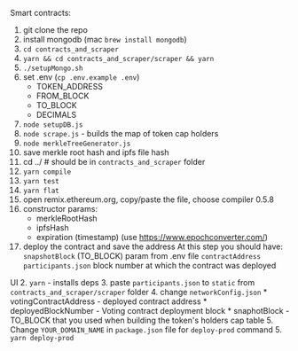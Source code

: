 Smart contracts:
1. git clone the repo
2. install mongodb (mac `brew install mongodb`)
3. `cd contracts_and_scraper`
4. `yarn && cd contracts_and_scraper/scraper && yarn`
4. `./setupMongo.sh`
5. set .env (`cp .env.example .env`)
    * TOKEN_ADDRESS
    * FROM_BLOCK
    * TO_BLOCK
    * DECIMALS
6. `node setupDB.js`
7. `node scrape.js` - builds the map of token cap holders
8. `node merkleTreeGenerator.js`
9. save merkle root hash and ipfs file hash
10. cd ../ # should be in `contracts_and_scraper` folder
12. `yarn compile`
13. `yarn test`
14. `yarn flat`
15. open remix.ethereum.org, copy/paste the file, choose compiler 0.5.8
16. constructor params:
    * merkleRootHash
    * ipfsHash
    * expiration (timestamp) (use https://www.epochconverter.com/)
17. deploy the contract and save the address
At this step you should have:
`snapshotBlock` (TO_BLOCK) param from .env file
`contractAddress`
`participants.json`
block number at which the contract was deployed

UI
2. `yarn` - installs deps
3. paste `participants.json` to `static` from `contracts_and_scraper/scraper` folder
4. change `networkConfig.json`
    * votingContractAddress - deployed contract address
    * deployedBlockNumber - Voting contract deployment block
    * snaphotBlock - TO_BLOCK that you used when building the token's holders cap table
5. Change `YOUR_DOMAIN_NAME` in `package.json` file for `deploy-prod` command
5. `yarn deploy-prod`